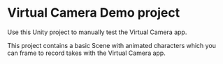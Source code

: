 # Virtual Camera Demo project

Use this Unity project to manually test the Virtual Camera app.

This project contains a basic Scene with animated characters which you can frame to record takes with the Virtual Camera app.

